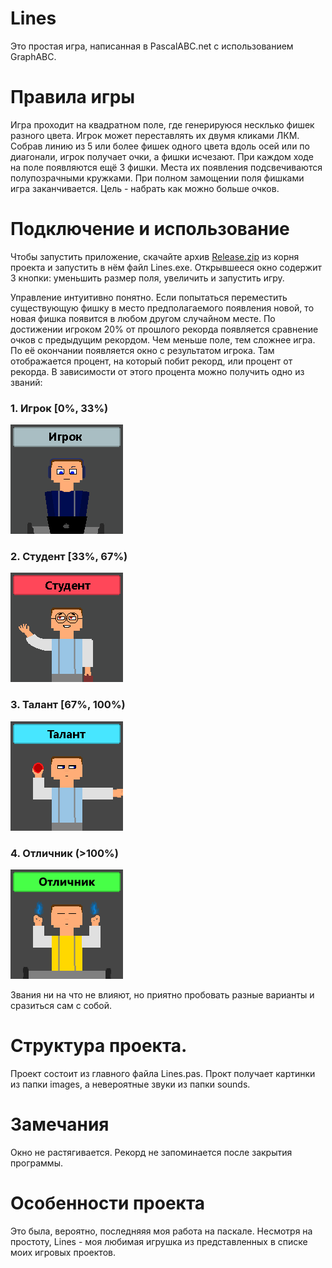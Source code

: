 # Lines
Это простая игра, написанная в PascalABC.net с использованием GraphABC. 
# Правила игры
Игра проходит на квадратном поле, где генерируюся несклько фишек разного цвета. Игрок может переставлять их двумя кликами ЛКМ. 
Собрав линию из 5 или более фишек одного цвета вдоль осей или по диагонали, игрок получает очки, а фишки исчезают. При каждом ходе на поле появляются ещё 3 фишки. 
Места их появления подсвечиваются полупозрачными кружками. При полном замощении поля фишками игра заканчивается. Цель - набрать как можно больше очков.

# Подключение и использование
Чтобы запустить приложение, скачайте архив [Release.zip](https://github.com/KIrillPal/Lines/blob/main/Release.zip) из корня проекта и запустить в нём файл Lines.exe. 
Открывшееся окно содержит 3 кнопки: уменьшить размер поля, увеличить и запустить игру. 

Управление интуитивно понятно. Если попытаться переместить существующую фишку в место предполагаемого появления новой, то новая фишка появится в любом другом случайном месте. 
По достижении игроком 20% от прошлого рекорда появляется сравнение очков с предыдущим рекордом.
Чем меньше поле, тем сложнее игра. По её окончании появляется окно с результатом игрока. Там отображается процент, на который побит рекорд, или процент от рекорда. В зависимости от этого процента можно получить одно из званий:
### 1. Игрок [0%, 33%)
![nocorrect](https://github.com/KIrillPal/Lines/blob/main/images/nocorrect.png)
### 2. Студент [33%, 67%)
![fewcorrect](https://github.com/KIrillPal/Lines/blob/main/images/fewcorrect.png)
### 3. Талант [67%, 100%)
![oncorrect](https://github.com/KIrillPal/Lines/blob/main/images/oncorrect.png)
### 4. Отличник (>100%)
![allcorrect](https://github.com/KIrillPal/Lines/blob/main/images/allcorrect.png)

Звания ни на что не влияют, но приятно пробовать разные варианты и сразиться сам с собой.
# Структура проекта.
Проект состоит из главного файла Lines.pas. Прокт получает картинки из папки images, а невероятные звуки из папки sounds.
# Замечания
Окно не растягивается. Рекорд не запоминается после закрытия программы. 
# Особенности проекта
Это была, вероятно, последняяя моя работа на паскале. Несмотря на простоту, Lines - моя любимая игрушка из представленных в списке моих игровых проектов.
